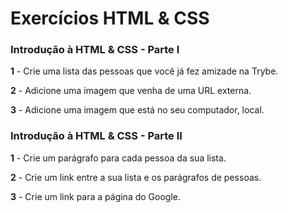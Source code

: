   # Exercícios HTML & CSS
  ### Introdução à HTML & CSS - Parte I
  **1** - Crie uma lista das pessoas que você já fez amizade na Trybe.

**2** - Adicione uma imagem que venha de uma URL externa.

**3** - Adicione uma imagem que está no seu computador, local.

### Introdução à HTML & CSS - Parte II
**1** - Crie um parágrafo para cada pessoa da sua lista.

**2** - Crie um link entre a sua lista e os parágrafos de pessoas.

**3** - Crie um link para a página do Google.
